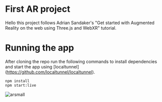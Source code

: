 # First AR project
Hello this project follows Adrian Sandaker's "Get started with Augmented Reality on the web using Three.js and WebXR" tutorial. 

# Running the app
After cloning the repo run the following commands to install dependencies and start the app using [localtunnel] (https://github.com/localtunnel/localtunnel).
```
npm install
npm start:live
```

![arsmall](https://github.com/user-attachments/assets/a764cf53-1095-470d-8211-f288db1c05e6)
